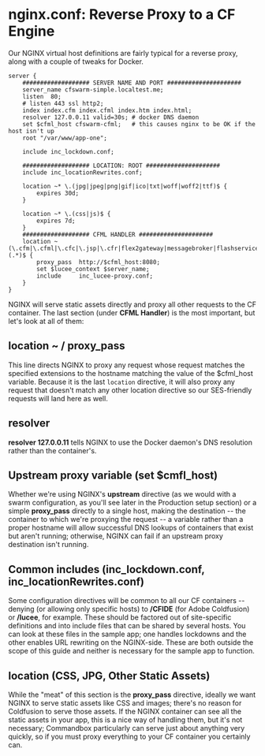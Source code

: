 # nginx.conf: Reverse Proxy to a CF Engine

Our NGINX virtual host definitions are fairly typical for a reverse proxy, along with a couple of tweaks for Docker.

```text
server {
    ################### SERVER NAME AND PORT #####################
    server_name cfswarm-simple.localtest.me;
    listen  80;
    # listen 443 ssl http2;        
    index index.cfm index.cfml index.htm index.html;
    resolver 127.0.0.11 valid=30s; # docker DNS daemon
    set $cfml_host cfswarm-cfml;   # this causes nginx to be OK if the host isn't up
    root "/var/www/app-one";

    include inc_lockdown.conf;

    ################### LOCATION: ROOT #####################
    include inc_locationRewrites.conf;

    location ~* \.(jpg|jpeg|png|gif|ico|txt|woff|woff2|ttf)$ {
        expires 30d;
    }

    location ~* \.(css|js)$ {
        expires 7d;
    }
    ################### CFML HANDLER #####################
    location ~ (\.cfm|\.cfml|\.cfc|\.jsp|\.cfr|flex2gateway|messagebroker|flashservices|openamf)(.*)$ {
        proxy_pass  http://$cfml_host:8080;
        set $lucee_context $server_name;
        include     inc_lucee-proxy.conf;
    }
}
```

NGINX will serve static assets directly and proxy all other requests to the CF container. The last section \(under **CFML Handler**\) is the most important, but let's look at all of them:

## location ~ / proxy\_pass

This line directs NGINX to proxy any request whose request matches the specified extensions to the hostname matching the value of the $cfml\_host variable. Because it is the last `location` directive, it will also proxy any request that doesn't match any other location directive so our SES-friendly requests will land here as well.

## resolver

**resolver 127.0.0.11** tells NGINX to use the Docker daemon's DNS resolution rather than the container's.

## Upstream proxy variable \(set $cmfl\_host\)

Whether we're using NGINX's **upstream** directive \(as we would with a swarm configuration, as you'll see later in the Production setup section\) or a simple **proxy\_pass** directly to a single host, making the destination -- the container to which we're proxying the request -- a variable rather than a proper hostname will allow successful DNS lookups of containers that exist but aren't running; otherwise, NGINX can fail if an upstream proxy destination isn't running.

## Common includes \(inc\_lockdown.conf, inc\_locationRewrites.conf\)

Some configuration directives will be common to all our CF containers -- denying \(or allowing only specific hosts\) to **/CFIDE** \(for Adobe Coldfusion\) or **/lucee**, for example. These should be factored out of site-specific definitions and into include files that can be shared by several hosts. You can look at these files in the sample app; one handles lockdowns and the other enables URL rewriting on the NGINX-side. These are both outside the scope of this guide and neither is necessary for the sample app to function.

## location \(CSS, JPG, Other Static Assets\)

While the "meat" of this section is the **proxy\_pass** directive, ideally we want NGINX to serve static assets like CSS and images; there's no reason for Coldfusion to serve those assets. If the NGINX container can see all the static assets in your app, this is a nice way of handling them, but it's not necessary; Commandbox particularly can serve just about anything very quickly, so if you must proxy everything to your CF container you certainly can.

